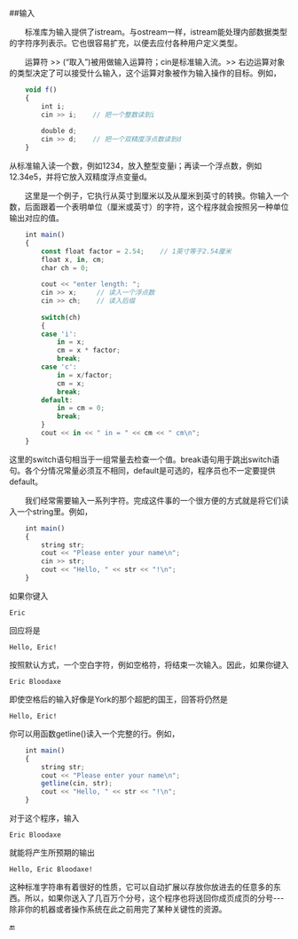 ##输入

&emsp;&emsp;标准库为输入提供了istream。与ostream一样，istream能处理内部数据类型的字符序列表示。它也很容易扩充，以便去应付各种用户定义类型。

&emsp;&emsp;运算符 >> (“取入”)被用做输入运算符；cin是标准输入流。>> 右边运算对象的类型决定了可以接受什么输入，这个运算对象被作为输入操作的目标。例如，

```javascript
    void f()
    {
        int i;
        cin >> i;    // 把一个整数读到i
        
        double d;
        cin >> d;    // 把一个双精度浮点数读到d
    }
```

从标准输入读一个数，例如1234，放入整型变量i；再读一个浮点数，例如12.34e5，并将它放入双精度浮点变量d。

&emsp;&emsp;这里是一个例子，它执行从英寸到厘米以及从厘米到英寸的转换。你输入一个数，后面跟着一个表明单位（厘米或英寸）的字符，这个程序就会按照另一种单位输出对应的值。

```javascript
    int main()
    {
        const float factor = 2.54;    // 1英寸等于2.54厘米
        float x, in, cm;
        char ch = 0;
        
        cout << "enter length: ";
        cin >> x;     // 读入一个浮点数
        cin >> ch;    // 读入后缀
        
        switch(ch)
        {
        case 'i':
            in = x;
            cm = x * factor;
            break;
        case 'c':
            in = x/factor;
            cm = x;
            break;
        default:
            in = cm = 0;
            break;
        }
        cout << in << " in = " << cm << " cm\n";
    }
```

这里的switch语句相当于一组常量去检查一个值。break语句用于跳出switch语句。各个分情况常量必须互不相同，default是可选的，程序员也不一定要提供default。

&emsp;&emsp;我们经常需要输入一系列字符。完成这件事的一个很方便的方式就是将它们读入一个string里。例如，

```javascript
    int main()
    {
        string str;
        cout << "Please enter your name\n";
        cin >> str;
        cout << "Hello, " << str << "!\n";
    }
```

如果你键入

    Eric
    
回应将是

    Hello, Eric!
    
按照默认方式，一个空白字符，例如空格符，将结束一次输入。因此，如果你键入

    Eric Bloodaxe
    
即使空格后的输入好像是York的那个超肥的国王，回答将仍然是

    Hello, Eric!
    
你可以用函数getline()读入一个完整的行。例如，

```javascript
    int main()
    {
        string str;
        cout << "Please enter your name\n";
        getline(cin, str);
        cout << "Hello, " << str << "!\n";
    }
```

对于这个程序，输入

    Eric Bloodaxe
    
就能将产生所预期的输出

    Hello, Eric Bloodaxe!
    
这种标准字符串有着很好的性质，它可以自动扩展以存放你放进去的任意多的东西。所以，如果你送入了几百万个分号，这个程序也将送回你成页成页的分号---除非你的机器或者操作系统在此之前用完了某种关键性的资源。

🔚
















